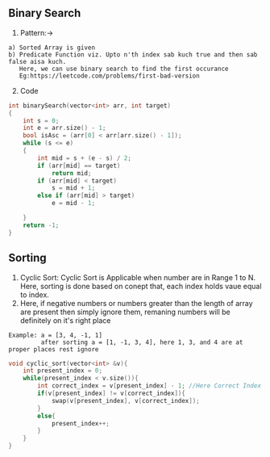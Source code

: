 ## **Binary Search**
1. Pattern:-> 
```
a) Sorted Array is given
b) Predicate Function viz. Upto n'th index sab kuch true and then sab false aisa kuch.
   Here, we can use binary search to find the first occurance                                      
   Eg:https://leetcode.com/problems/first-bad-version
```
2. Code
```cpp
int binarySearch(vector<int> arr, int target)
{
    int s = 0;
    int e = arr.size() - 1;
    bool isAsc = (arr[0] < arr[arr.size() - 1]);
    while (s <= e)
    {
        int mid = s + (e - s) / 2;
        if (arr[mid] == target)
            return mid;
        if (arr[mid] < target)
            s = mid + 1;
        else if (arr[mid] > target)
            e = mid - 1;

    }
    return -1;
}
```

## **Sorting**
1. Cyclic Sort: Cyclic Sort is Applicable when number are in Range 1 to N. Here, sorting is done based on conept that, each index holds vaue equal to index.
2. Here, if negative numbers or numbers greater than the length of array are present then simply ignore them, remaning numbers will be definitely on it's right place
```
Example: a = [3, 4, -1, 1]
         after sorting a = [1, -1, 3, 4], here 1, 3, and 4 are at proper places rest ignore
```
```cpp
void cyclic_sort(vector<int> &v){
    int present_index = 0;
    while(present_index < v.size()){
        int correct_index = v[present_index] - 1; //Here Correct Index  if basically, we are sayinbg that what is the correct index for the number at i. Correct Index of Number at i is (that number) - 1;
        if(v[present_index] != v[correct_index]){
            swap(v[present_index], v[correct_index]);
        }
        else{
            present_index++;
        }
    }
}

```